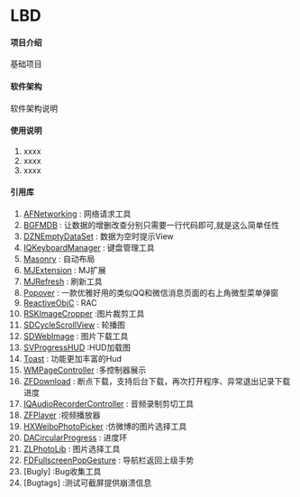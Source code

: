 # LBD

#### 项目介绍
基础项目

#### 软件架构
软件架构说明


#### 使用说明

1. xxxx
2. xxxx
3. xxxx

#### 引用库
1. [AFNetworking](https://github.com/AFNetworking/AFNetworking) : 网络请求工具
2. [BGFMDB](https://github.com/huangzhibiao/BGFMDB) : 让数据的增删改查分别只需要一行代码即可,就是这么简单任性
3. [DZNEmptyDataSet](https://github.com/dzenbot/DZNEmptyDataSet) : 数据为空时提示View
4. [IQKeyboardManager](https://github.com/hackiftekhar/IQKeyboardManager) : 键盘管理工具
5. [Masonry](https://github.com/SnapKit/Masonry) : 自动布局
6. [MJExtension](https://github.com/CoderMJLee/MJExtension) : MJ扩展
7. [MJRefresh](https://github.com/CoderMJLee/MJRefresh) : 刷新工具
8. [Popover](https://github.com/lifution/Popover) : 一款优雅好用的类似QQ和微信消息页面的右上角微型菜单弹窗
9. [ReactiveObjC](https://github.com/ReactiveCocoa/ReactiveObjC) : RAC
10. [RSKImageCropper](https://github.com/ruslanskorb/RSKImageCropper) :图片裁剪工具
11. [SDCycleScrollView](https://github.com/gsdios/SDCycleScrollView) : 轮播图
12. [SDWebImage](https://github.com/rs/SDWebImage) : 图片下载工具
13. [SVProgressHUD](https://github.com/SVProgressHUD/SVProgressHUD) :HUD加载图
14. [Toast](https://github.com/scalessec/Toast) : 功能更加丰富的Hud
15. [WMPageController](https://github.com/wangmchn/WMPageController) :多控制器展示
16. [ZFDownload](https://github.com/renzifeng/ZFDownload) : 断点下载，支持后台下载，再次打开程序、异常退出记录下载进度
17. [IQAudioRecorderController](https://github.com/hackiftekhar/IQAudioRecorderController) : 音频录制剪切工具
18. [ZFPlayer](https://github.com/renzifeng/ZFPlayer) :视频播放器
19. [HXWeiboPhotoPicker](https://github.com/LoveZYForever/HXWeiboPhotoPicker) :仿微博的图片选择工具
20. [DACircularProgress](https://github.com/danielamitay/DACircularProgress) : 进度环
21. [ZLPhotoLib](https://github.com/MakeZL/ZLPhotoLib) : 图片选择工具
22. [FDFullscreenPopGesture](https://github.com/forkingdog/FDFullscreenPopGesture) : 导航栏返回上级手势
23. [Bugly] :Bug收集工具
24. [Bugtags] :测试可截屏提供崩溃信息
